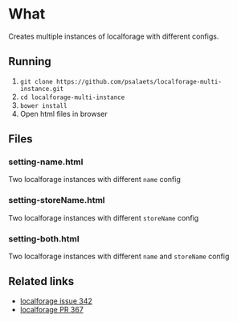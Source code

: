 # What

Creates multiple instances of localforage with different configs.

## Running

1. `git clone https://github.com/psalaets/localforage-multi-instance.git`
2. `cd localforage-multi-instance`
3. `bower install`
4. Open html files in browser

## Files
### setting-name.html

Two localforage instances with different `name` config

### setting-storeName.html

Two localforage instances with different `storeName` config

### setting-both.html

Two localforage instances with different `name` and `storeName` config

## Related links

- [localforage issue 342](https://github.com/mozilla/localForage/issues/342)
- [localforage PR 367](https://github.com/mozilla/localForage/pull/367)